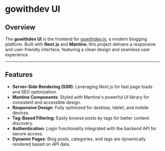 # gowithdev UI

## Overview

The **gowithdev UI** is the frontend for [gowithdev.in](https://gowithdev.in), a modern blogging platform. Built with **Next.js** and **Mantine**, this project delivers a responsive and user-friendly interface, featuring a clean design and seamless user experience.

---

## Features

- **Server-Side Rendering (SSR)**: Leveraging Next.js for fast page loads and SEO optimization.
- **Mantine Components**: Styled with Mantine's powerful UI library for consistent and accessible design.
- **Responsive Design**: Fully optimized for desktop, tablet, and mobile devices.
- **Tag-Based Filtering**: Easily browse posts by tags for better content discovery.
- **Authentication**: Login functionality integrated with the backend API for secure access.
- **Dynamic Pages**: Blog posts, categories, and tags are dynamically rendered based on API data.